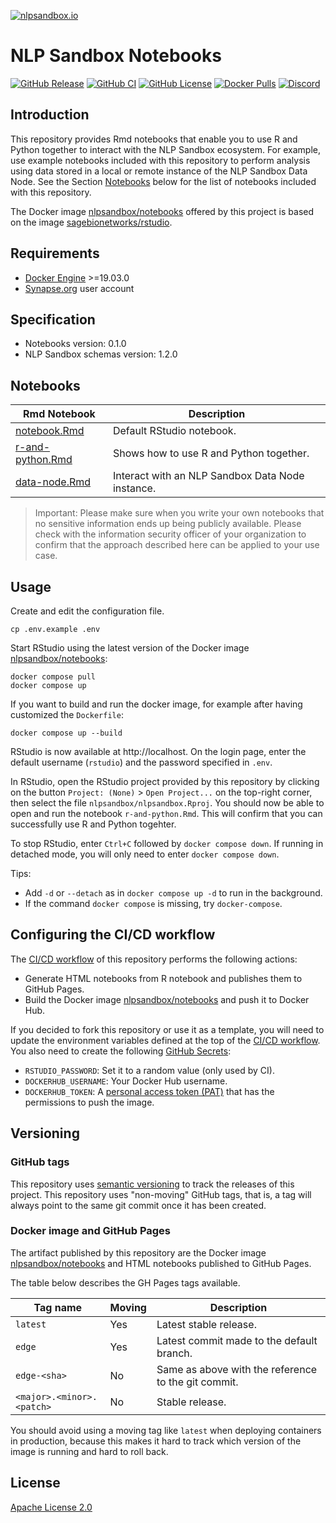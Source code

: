 [![nlpsandbox.io](https://nlpsandbox.github.io/nlpsandbox-themes/banner/Banner@3x.png)](https://nlpsandbox.io)

# NLP Sandbox Notebooks

[![GitHub Release](https://img.shields.io/github/release/nlpsandbox/notebooks.svg?color=94398d&labelColor=555555&logoColor=ffffff&style=for-the-badge&logo=github)](https://github.com/nlpsandbox/notebooks/releases)
[![GitHub CI](https://img.shields.io/github/workflow/status/nlpsandbox/notebooks/CI.svg?color=94398d&labelColor=555555&logoColor=ffffff&style=for-the-badge&logo=github)](https://github.com/nlpsandbox/notebooks)
[![GitHub License](https://img.shields.io/github/license/nlpsandbox/notebooks.svg?color=94398d&labelColor=555555&logoColor=ffffff&style=for-the-badge&logo=github)](https://github.com/nlpsandbox/notebooks/blob/main/LICENSE)
[![Docker Pulls](https://img.shields.io/docker/pulls/nlpsandbox/notebooks.svg?color=94398d&labelColor=555555&logoColor=ffffff&style=for-the-badge&label=pulls&logo=docker)](https://hub.docker.com/r/nlpsandbox/notebooks)
[![Discord](https://img.shields.io/discord/770484164393828373.svg?color=94398d&labelColor=555555&logoColor=ffffff&style=for-the-badge&label=Discord&logo=discord)](https://nlpsandbox.io/discord "Realtime support / chat with the community and the team")

## Introduction

This repository provides Rmd notebooks that enable you to use R and Python
together to interact with the NLP Sandbox ecosystem. For example, use example
notebooks included with this repository to perform analysis using data stored in
a local or remote instance of the NLP Sandbox Data Node. See the Section
[Notebooks](#Notebooks) below for the list of notebooks included with this
repository.

The Docker image [nlpsandbox/notebooks] offered by this project is based on the
image [sagebionetworks/rstudio].

## Requirements

- [Docker Engine] >=19.03.0
- [Synapse.org] user account

## Specification

- Notebooks version: 0.1.0
- NLP Sandbox schemas version: 1.2.0

## Notebooks

Rmd Notebook | Description
-------- | -----------
[notebook.Rmd](notebooks/notebook.Rmd)         | Default RStudio notebook.
[r-and-python.Rmd](notebooks/r-and-python.Rmd) | Shows how to use R and Python together.
[data-node.Rmd](notebooks/data-node.Rmd)       | Interact with an NLP Sandbox Data Node instance.

> Important: Please make sure when you write your own notebooks that no
> sensitive information ends up being publicly available. Please check with the
> information security officer of your organization to confirm that the approach
> described here can be applied to your use case.

## Usage

Create and edit the configuration file.

    cp .env.example .env

Start RStudio using the latest version of the Docker image
[nlpsandbox/notebooks]:

    docker compose pull
    docker compose up

If you want to build and run the docker image, for example after having
customized the `Dockerfile`:

    docker compose up --build

RStudio is now available at http://localhost. On the login page, enter the
default username (`rstudio`) and the password specified in `.env`.

In RStudio, open the RStudio project provided by this repository by clicking on
the button `Project: (None)` > `Open Project...` on the top-right corner, then
select the file `nlpsandbox/nlpsandbox.Rproj`. You should now be able to open
and run the notebook `r-and-python.Rmd`. This will confirm that you can
successfully use R and Python togehter.

To stop RStudio, enter `Ctrl+C` followed by `docker compose down`.  If running
in detached mode, you will only need to enter `docker compose down`.

Tips:

- Add `-d` or `--detach` as in `docker compose up -d` to run in the background.
- If the command `docker compose` is missing, try `docker-compose`.

## Configuring the CI/CD workflow

The [CI/CD workflow] of this repository performs the following actions:

- Generate HTML notebooks from R notebook and publishes them to GitHub Pages.
- Build the Docker image [nlpsandbox/notebooks] and push it to Docker Hub.

If you decided to fork this repository or use it as a template, you will need to
update the environment variables defined at the top of the [CI/CD workflow]. You
also need to create the following [GitHub Secrets]:

- `RSTUDIO_PASSWORD`: Set it to a random value (only used by CI).
- `DOCKERHUB_USERNAME`: Your Docker Hub username.
- `DOCKERHUB_TOKEN`: A [personal access token (PAT)] that has the permissions to
  push the image.

## Versioning

### GitHub tags

This repository uses [semantic versioning] to track the releases of this
project. This repository uses "non-moving" GitHub tags, that is, a tag will
always point to the same git commit once it has been created.

### Docker image and GitHub Pages

The artifact published by this repository are the Docker image
[nlpsandbox/notebooks] and HTML notebooks published to GitHub Pages.

The table below describes the GH Pages tags available.

| Tag name                    | Moving | Description
|-----------------------------|--------|------------
| `latest`                    | Yes    | Latest stable release.
| `edge`                      | Yes    | Latest commit made to the default branch.
| `edge-<sha>`                | No     | Same as above with the reference to the git commit.
| `<major>.<minor>.<patch>`   | No     | Stable release.

You should avoid using a moving tag like `latest` when deploying containers in
production, because this makes it hard to track which version of the image is
running and hard to roll back.

## License

[Apache License 2.0]

<!-- Links -->

[NLPSandbox.io]: https://nlpsandbox.io
[semantic versioning]: https://semver.org/
[Apache License 2.0]: https://github.com/nlpsandbox/notebooks/blob/main/LICENSE
[renv.lock]: renv.lock
[conda/i2b2-phi-dataset/environment.yml]: conda/i2b2-phi-dataset/environment.yml
[CI/CD workflow]: .github/workflows/ci.yml
[Docker Engine]: https://docs.docker.com/engine/install/
[docker.synapse.org/syn22277123/i2b2-phi-dataset]: https://www.synapse.org/#!Synapse:syn25813728
[2014 i2b2 NLP De-identification Challenge]: https://dx.doi.org/10.1016%2Fj.jbi.2015.06.007
[2014 i2b2 NLP De-identification Challenge Dataset]: https://portal.dbmi.hms.harvard.edu/projects/n2c2-nlp/
[NLP Sandbox schemas]: https://github.com/nlpsandbox/nlpsandbox-schemas
[Synapse.org]: https://synapse.org
[NLP Sandbox Data Node]: https://github.com/nlpsandbox/data-node
[NLP Sandbox CLI]: https://github.com/nlpsandbox/nlpsandbox-client
[GitHub Secrets]: https://docs.github.com/en/actions/reference/encrypted-secrets
[personal access token (PAT)]: https://help.synapse.org/docs/Managing-Your-Account.2055405596.html
[sagebionetworks/rstudio]: https://github.com/Sage-Bionetworks/docker-rstudio
[nlpsandbox/notebooks]: https://hub.docker.com/repository/docker/nlpsandbox/notebooks
